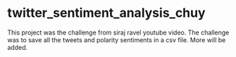 # twitter_sentiment_analysis_chuy
This project was the challenge from siraj ravel youtube video. 
The challenge was to save all the tweets and polarity sentiments in a csv file.
More will be added.
